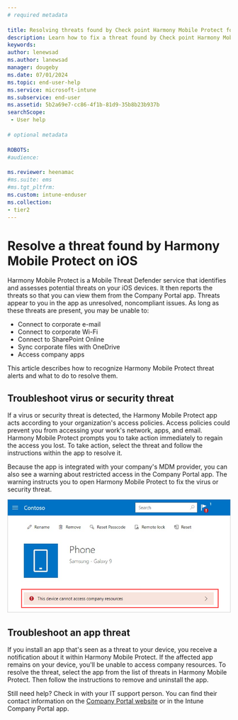 ```yaml
---
# required metadata

title: Resolving threats found by Check point Harmony Mobile Protect for iOS | Microsoft Docs
description: Learn how to fix a threat found by Check point Harmony Mobile Protect for iOS.
keywords:
author: lenewsad
ms.author: lanewsad
manager: dougeby
ms.date: 07/01/2024
ms.topic: end-user-help
ms.service: microsoft-intune
ms.subservice: end-user
ms.assetid: 5b2a69e7-cc86-4f1b-81d9-35b8b23b937b
searchScope:
 - User help

# optional metadata

ROBOTS:  
#audience:

ms.reviewer: heenamac
#ms.suite: ems
#ms.tgt_pltfrm:
ms.custom: intune-enduser
ms.collection:
- tier2
---
```


# Resolve a threat found by Harmony Mobile Protect on iOS

Harmony Mobile Protect is a Mobile Threat Defender service that identifies and assesses potential threats on your iOS devices. It then reports the threats so that you can view them from the Company Portal app. Threats appear to you in the app as unresolved, noncompliant issues. As long as these threats are present, you may be unable to:

* Connect to corporate e-mail
* Connect to corporate Wi-Fi
* Connect to SharePoint Online
* Sync corporate files with OneDrive
* Access company apps

This article describes how to recognize Harmony Mobile Protect threat alerts and what to do to resolve them.  

## Troubleshoot virus or security threat  
If a virus or security threat is detected, the Harmony Mobile Protect app acts according to your organization's access policies. Access policies could prevent you from accessing your work's network, apps, and email. Harmony Mobile Protect prompts you to take action immediately to regain the access you lost. To take action, select the threat and follow the instructions within the app to resolve it.

Because the app is integrated with your company's MDM provider, you can also see a warning about restricted access in the Company Portal app. The warning instructs you to open Harmony Mobile Protect to fix the virus or security threat.  

  ![Example screenshot of the Company Portal device page, showing the Harmony Mobile Protect warning.](./media/CP-lookout-virus-banner-1808.png)  

## Troubleshoot an app threat  

If you install an app that's seen as a threat to your device, you receive a notification about it within Harmony Mobile Protect. If the affected app remains on your device, you'll be unable to access company resources. To resolve the threat, select the app from the list of threats in Harmony Mobile Protect. Then follow the instructions to remove and uninstall the app.  

Still need help? Check in with your IT support person. You can find their contact information on the [Company Portal website](https://go.microsoft.com/fwlink/?linkid=2010980) or in the Intune Company Portal app.  
